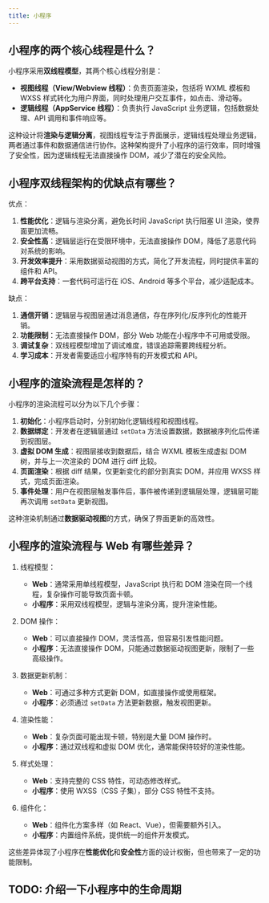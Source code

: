 ```yaml
---
title: 小程序
---
```


## 小程序的两个核心线程是什么？

小程序采用**双线程模型**，其两个核心线程分别是：

- **视图线程（View/Webview 线程）**：负责页面渲染，包括将 WXML 模板和 WXSS 样式转化为用户界面，同时处理用户交互事件，如点击、滑动等。
- **逻辑线程（AppService 线程）**：负责执行 JavaScript 业务逻辑，包括数据处理、API 调用和事件响应等。

这种设计将**渲染与逻辑分离**，视图线程专注于界面展示，逻辑线程处理业务逻辑，两者通过事件和数据通信进行协作。这种架构提升了小程序的运行效率，同时增强了安全性，因为逻辑线程无法直接操作 DOM，减少了潜在的安全风险。

## 小程序双线程架构的优缺点有哪些？

优点：

1. **性能优化**：逻辑与渲染分离，避免长时间 JavaScript 执行阻塞 UI 渲染，使界面更加流畅。
2. **安全性高**：逻辑层运行在受限环境中，无法直接操作 DOM，降低了恶意代码对系统的影响。
3. **开发效率提升**：采用数据驱动视图的方式，简化了开发流程，同时提供丰富的组件和 API。
4. **跨平台支持**：一套代码可运行在 iOS、Android 等多个平台，减少适配成本。

缺点：

1. **通信开销**：逻辑层与视图层通过消息通信，存在序列化/反序列化的性能开销。
2. **功能限制**：无法直接操作 DOM，部分 Web 功能在小程序中不可用或受限。
3. **调试复杂**：双线程模型增加了调试难度，错误追踪需要跨线程分析。
4. **学习成本**：开发者需要适应小程序特有的开发模式和 API。

## 小程序的渲染流程是怎样的？

小程序的渲染流程可以分为以下几个步骤：

1. **初始化**：小程序启动时，分别初始化逻辑线程和视图线程。
2. **数据绑定**：开发者在逻辑层通过 `setData` 方法设置数据，数据被序列化后传递到视图层。
3. **虚拟 DOM 生成**：视图层接收到数据后，结合 WXML 模板生成虚拟 DOM 树，并与上一次渲染的 DOM 进行 diff 比较。
4. **页面渲染**：根据 diff 结果，仅更新变化的部分到真实 DOM，并应用 WXSS 样式，完成页面渲染。
5. **事件处理**：用户在视图层触发事件后，事件被传递到逻辑层处理，逻辑层可能再次调用 `setData` 更新视图。

这种渲染机制通过**数据驱动视图**的方式，确保了界面更新的高效性。

## 小程序的渲染流程与 Web 有哪些差异？

1. 线程模型：
   - **Web**：通常采用单线程模型，JavaScript 执行和 DOM 渲染在同一个线程，复杂操作可能导致页面卡顿。
   - **小程序**：采用双线程模型，逻辑与渲染分离，提升渲染性能。

2. DOM 操作：
   - **Web**：可以直接操作 DOM，灵活性高，但容易引发性能问题。
   - **小程序**：无法直接操作 DOM，只能通过数据驱动视图更新，限制了一些高级操作。

3. 数据更新机制：
   - **Web**：可通过多种方式更新 DOM，如直接操作或使用框架。
   - **小程序**：必须通过 `setData` 方法更新数据，触发视图更新。

4. 渲染性能：
   - **Web**：复杂页面可能出现卡顿，特别是大量 DOM 操作时。
   - **小程序**：通过双线程和虚拟 DOM 优化，通常能保持较好的渲染性能。

5. 样式处理：
   - **Web**：支持完整的 CSS 特性，可动态修改样式。
   - **小程序**：使用 WXSS（CSS 子集），部分 CSS 特性不支持。

6. 组件化：
   - **Web**：组件化方案多样（如 React、Vue），但需要额外引入。
   - **小程序**：内置组件系统，提供统一的组件开发模式。

这些差异体现了小程序在**性能优化**和**安全性**方面的设计权衡，但也带来了一定的功能限制。

## TODO: 介绍一下小程序中的生命周期
